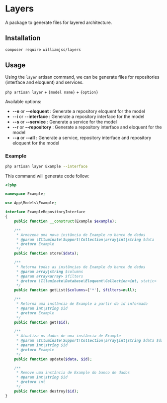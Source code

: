 # Layers

A package to generate files for layered architecture.

## Installation

```bash
composer require williamjss/layers
```

## Usage

Using the `layer` artisan command, we can be generate files for repositories (interface and eloquent) and services.

`php artisan layer` + `{model name}` + `{option}`

Available options:

- **--e** or **--eloquent** : Generate a repository eloquent for the model
- **--i** or **--interface** : Generate a repository interface for the model
- **--s** or **--service** : Generate a service for the model
- **--r** or **--repository** : Generate a repository interface and eloquent for the model
- **--a** or **--all** : Generate a service, repository interface and repository eloquent for the model

### Example
```bash
php artisan layer Example --interface
```

This command will generate code follow:
```php
<?php

namespace Example;

use App\Models\Example;

interface ExampleRepositoryInterface
{
    public function __construct(Example $example);

    /**
     * Armazena uma nova instância de Example no banco de dados
     * @param \Illuminate\Support\Collection|array|int|string $data
     * @return Example
     */
    public function store($data);

    /**
     * Retorna todas as instâncias de Example do banco de dados
     * @param array|string $columns
     * @param array<array> $filters
     * @return \Illuminate\Database\Eloquent\Collection<int, static>
     */
    public function getList($columns=['*'], $filters=null);

    /**
     * Retorna uma instância de Example a partir do id informado
     * @param int|string $id
     * @return Example
     */
    public function get($id);

    /**
     * Atualiza os dados de uma instância de Example
     * @param \Illuminate\Support\Collection|array|int|string $data $data
     * @param int|string $id
     * @return Example
     */
    public function update($data, $id);

    /**
     * Remove uma instância de Example do banco de dados
     * @param int|string $id
     * @return int
     */
    public function destroy($id);
}
```
